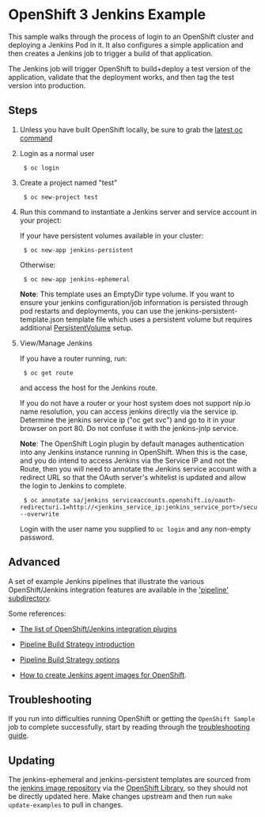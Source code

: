 OpenShift 3 Jenkins Example
=========================
This sample walks through the process of login to an OpenShift cluster and deploying a Jenkins Pod in it.
It also configures a simple application and then creates a Jenkins job to trigger a build of that application.

The Jenkins job will trigger OpenShift to build+deploy a test version of the application, validate that
the deployment works, and then tag the test version into production.

Steps
-----

1. Unless you have built OpenShift locally, be sure to grab the [latest oc command](https://github.com/openshift/origin/releases/latest)

1. Login as a normal user

        $ oc login

1. Create a project  named "test"

        $ oc new-project test

1. Run this command to instantiate a Jenkins server and service account in your project:

    If your have persistent volumes available in your cluster:

        $ oc new-app jenkins-persistent

    Otherwise:

        $ oc new-app jenkins-ephemeral

    **Note**: This template uses an EmptyDir type volume.  If you want to ensure your jenkins configuration/job information is persisted through pod restarts and deployments, you can use the jenkins-persistent-template.json template file which uses a persistent volume but requires additional [PersistentVolume](https://docs.openshift.org/latest/install_config/persistent_storage/persistent_storage_nfs.html) setup.  
    
1. View/Manage Jenkins

    If you have a router running, run:

        $ oc get route

    and access the host for the Jenkins route.

    If you do not have a router or your host system does not support nip.io name resolution, you can access jenkins directly via the service ip.  Determine the jenkins service ip ("oc get svc") and go to it in your browser on port 80.  Do not confuse it with the jenkins-jnlp service.

    **Note**: The OpenShift Login plugin by default manages authentication into any Jenkins instance running in OpenShift.  When this is the case, and you do intend to access Jenkins via the Service IP and not the Route, then you will need to annotate the Jenkins service account with a redirect URL so that the OAuth server's whitelist is updated and allow the login to Jenkins to complete. 

        $ oc annotate sa/jenkins serviceaccounts.openshift.io/oauth-redirecturi.1=http://<jenkins_service_ip:jenkins_service_port>/securityRealm/finishLogin --overwrite
 
    Login with the user name you supplied to `oc login` and any non-empty password.


Advanced
-----

A set of example Jenkins pipelines that illustrate the various OpenShift/Jenkins integration features are available in the ['pipeline' subdirectory](pipeline).

Some references:

* [The list of OpenShift/Jenkins integration plugins](https://github.com/openshift/jenkins#plugins-focused-on-integration-with-openshift)

* [Pipeline Build Strategy introduction](https://docs.okd.io/latest/architecture/core_concepts/builds_and_image_streams.html#pipeline-build)

* [Pipeline Build Strategy options](https://docs.okd.io/latest/dev_guide/builds/build_strategies.html#pipeline-strategy-options)

* [How to create Jenkins agent images for OpenShift](https://docs.openshift.org/latest/using_images/other_images/jenkins.html#using-the-jenkins-kubernetes-plug-in-to-run-jobs).  


Troubleshooting
-----

If you run into difficulties running OpenShift or getting the `OpenShift Sample` job to complete successfully, start by reading through the [troubleshooting guide](https://github.com/openshift/origin/blob/main/docs/debugging-openshift.md).

Updating
-----

The jenkins-ephemeral and jenkins-persistent templates are sourced from the [jenkins image repository](https://github.com/openshift/jenkins) via the [OpenShift Library](https://github.com/openshift/library), so they should not be directly updated here.  Make changes upstream and then run `make update-examples` to pull in changes.
